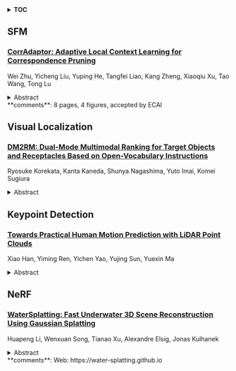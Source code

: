 <details>
  <summary><b>TOC</b></summary>
  <ol>
    <li><a href=#sfm>SFM</a></li>
      <ul>
        <li><a href=#CorrAdaptor:-Adaptive-Local-Context-Learning-for-Correspondence-Pruning>CorrAdaptor: Adaptive Local Context Learning for Correspondence Pruning</a></li>
      </ul>
    </li>
    <li><a href=#visual-localization>Visual Localization</a></li>
      <ul>
        <li><a href=#DM2RM:-Dual-Mode-Multimodal-Ranking-for-Target-Objects-and-Receptacles-Based-on-Open-Vocabulary-Instructions>DM2RM: Dual-Mode Multimodal Ranking for Target Objects and Receptacles Based on Open-Vocabulary Instructions</a></li>
      </ul>
    </li>
    <li><a href=#keypoint-detection>Keypoint Detection</a></li>
      <ul>
        <li><a href=#Towards-Practical-Human-Motion-Prediction-with-LiDAR-Point-Clouds>Towards Practical Human Motion Prediction with LiDAR Point Clouds</a></li>
      </ul>
    </li>
    <li><a href=#nerf>NeRF</a></li>
      <ul>
        <li><a href=#WaterSplatting:-Fast-Underwater-3D-Scene-Reconstruction-Using-Gaussian-Splatting>WaterSplatting: Fast Underwater 3D Scene Reconstruction Using Gaussian Splatting</a></li>
      </ul>
    </li>
  </ol>
</details>

## SFM  

### [CorrAdaptor: Adaptive Local Context Learning for Correspondence Pruning](http://arxiv.org/abs/2408.08134)  
Wei Zhu, Yicheng Liu, Yuping He, Tangfei Liao, Kang Zheng, Xiaoqiu Xu, Tao Wang, Tong Lu  
<details>  
  <summary>Abstract</summary>  
  <ol>  
    In the fields of computer vision and robotics, accurate pixel-level correspondences are essential for enabling advanced tasks such as structure-from-motion and simultaneous localization and mapping. Recent correspondence pruning methods usually focus on learning local consistency through k-nearest neighbors, which makes it difficult to capture robust context for each correspondence. We propose CorrAdaptor, a novel architecture that introduces a dual-branch structure capable of adaptively adjusting local contexts through both explicit and implicit local graph learning. Specifically, the explicit branch uses KNN-based graphs tailored for initial neighborhood identification, while the implicit branch leverages a learnable matrix to softly assign neighbors and adaptively expand the local context scope, significantly enhancing the model's robustness and adaptability to complex image variations. Moreover, we design a motion injection module to integrate motion consistency into the network to suppress the impact of outliers and refine local context learning, resulting in substantial performance improvements. The experimental results on extensive correspondence-based tasks indicate that our CorrAdaptor achieves state-of-the-art performance both qualitatively and quantitatively. The code and pre-trained models are available at https://github.com/TaoWangzj/CorrAdaptor.  
  </ol>  
</details>  
**comments**: 8 pages, 4 figures, accepted by ECAI  
  
  



## Visual Localization  

### [DM2RM: Dual-Mode Multimodal Ranking for Target Objects and Receptacles Based on Open-Vocabulary Instructions](http://arxiv.org/abs/2408.07910)  
Ryosuke Korekata, Kanta Kaneda, Shunya Nagashima, Yuto Imai, Komei Sugiura  
<details>  
  <summary>Abstract</summary>  
  <ol>  
    In this study, we aim to develop a domestic service robot (DSR) that, guided by open-vocabulary instructions, can carry everyday objects to the specified pieces of furniture. Few existing methods handle mobile manipulation tasks with open-vocabulary instructions in the image retrieval setting, and most do not identify both the target objects and the receptacles. We propose the Dual-Mode Multimodal Ranking model (DM2RM), which enables images of both the target objects and receptacles to be retrieved using a single model based on multimodal foundation models. We introduce a switching mechanism that leverages a mode token and phrase identification via a large language model to switch the embedding space based on the prediction target. To evaluate the DM2RM, we construct a novel dataset including real-world images collected from hundreds of building-scale environments and crowd-sourced instructions with referring expressions. The evaluation results show that the proposed DM2RM outperforms previous approaches in terms of standard metrics in image retrieval settings. Furthermore, we demonstrate the application of the DM2RM on a standardized real-world DSR platform including fetch-and-carry actions, where it achieves a task success rate of 82% despite the zero-shot transfer setting. Demonstration videos, code, and more materials are available at https://kkrr10.github.io/dm2rm/.  
  </ol>  
</details>  
  
  



## Keypoint Detection  

### [Towards Practical Human Motion Prediction with LiDAR Point Clouds](http://arxiv.org/abs/2408.08202)  
Xiao Han, Yiming Ren, Yichen Yao, Yujing Sun, Yuexin Ma  
<details>  
  <summary>Abstract</summary>  
  <ol>  
    Human motion prediction is crucial for human-centric multimedia understanding and interacting. Current methods typically rely on ground truth human poses as observed input, which is not practical for real-world scenarios where only raw visual sensor data is available. To implement these methods in practice, a pre-phrase of pose estimation is essential. However, such two-stage approaches often lead to performance degradation due to the accumulation of errors. Moreover, reducing raw visual data to sparse keypoint representations significantly diminishes the density of information, resulting in the loss of fine-grained features. In this paper, we propose \textit{LiDAR-HMP}, the first single-LiDAR-based 3D human motion prediction approach, which receives the raw LiDAR point cloud as input and forecasts future 3D human poses directly. Building upon our novel structure-aware body feature descriptor, LiDAR-HMP adaptively maps the observed motion manifold to future poses and effectively models the spatial-temporal correlations of human motions for further refinement of prediction results. Extensive experiments show that our method achieves state-of-the-art performance on two public benchmarks and demonstrates remarkable robustness and efficacy in real-world deployments.  
  </ol>  
</details>  
  
  



## NeRF  

### [WaterSplatting: Fast Underwater 3D Scene Reconstruction Using Gaussian Splatting](http://arxiv.org/abs/2408.08206)  
Huapeng Li, Wenxuan Song, Tianao Xu, Alexandre Elsig, Jonas Kulhanek  
<details>  
  <summary>Abstract</summary>  
  <ol>  
    The underwater 3D scene reconstruction is a challenging, yet interesting problem with applications ranging from naval robots to VR experiences. The problem was successfully tackled by fully volumetric NeRF-based methods which can model both the geometry and the medium (water). Unfortunately, these methods are slow to train and do not offer real-time rendering. More recently, 3D Gaussian Splatting (3DGS) method offered a fast alternative to NeRFs. However, because it is an explicit method that renders only the geometry, it cannot render the medium and is therefore unsuited for underwater reconstruction. Therefore, we propose a novel approach that fuses volumetric rendering with 3DGS to handle underwater data effectively. Our method employs 3DGS for explicit geometry representation and a separate volumetric field (queried once per pixel) for capturing the scattering medium. This dual representation further allows the restoration of the scenes by removing the scattering medium. Our method outperforms state-of-the-art NeRF-based methods in rendering quality on the underwater SeaThru-NeRF dataset. Furthermore, it does so while offering real-time rendering performance, addressing the efficiency limitations of existing methods. Web: https://water-splatting.github.io  
  </ol>  
</details>  
**comments**: Web: https://water-splatting.github.io  
  
  



